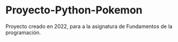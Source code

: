 # Proyecto-Python-Pokemon

Proyecto creado en 2022, para a la asignatura de Fundamentos de la programación. 
